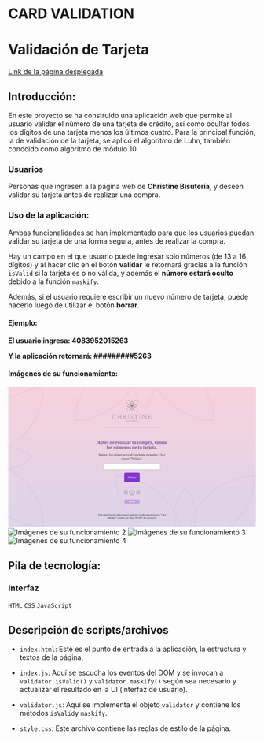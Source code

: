 # CARD VALIDATION

# Validación de Tarjeta

[Link de la página desplegada](https://alextina.github.io/DEV003-card-validation/)

## Introducción:

En este proyecto se ha construido una aplicación web que permite al usuario validar el número de una tarjeta de crédito, así como ocultar todos los dígitos de una tarjeta menos los últimos cuatro. Para la principal función, la de validación de la tarjeta, se aplicó el algoritmo de Luhn, también conocido como algoritmo de módulo 10.

### Usuarios

Personas que ingresen a la página web de **Christine Bisutería**, y deseen validar su tarjeta antes de realizar una compra.

### Uso de la aplicación:

Ambas funcionalidades se han implementado para que los usuarios puedan validar su tarjeta de una forma segura, antes de realizar la compra. 

Hay un campo en el que usuario puede ingresar solo números (de 13 a 16 dígitos) y al hacer clic en el botón **validar** le retornará gracias a la función `isValid` si la tarjeta es o no válida, y además el **número estará oculto** debido a la función `maskify`.

Además, si el usuario requiere escribir un nuevo número de tarjeta, puede hacerlo luego de utilizar el botón **borrar**.

#### Ejemplo:

**El usuario ingresa: 4083952015263**

**Y la aplicación retornará:  #########5263**

#### Imágenes de su funcionamiento:

![Imágenes de su funcionamiento 1](readme_content/imagen_de_prueba.png)
![Imágenes de su funcionamiento 2](https://i.postimg.cc/8cWcRcTz/CARD-VALIDATION-ALEXTINA-02.png)
![Imágenes de su funcionamiento 3](https://i.postimg.cc/hjNhQTWY/CARD-VALIDATION-ALEXTINA-03.png)
![Imágenes de su funcionamiento 4](https://i.postimg.cc/k42B5wZ8/CARD-VALIDATION-ALEXTINA-04.png)


## Pila de tecnología:

### Interfaz

`HTML` `CSS` `JavaScript`

## Descripción de scripts/archivos

* `index.html`: Este es el punto de entrada a la aplicación, la estructura y textos de la página.

* `index.js`: Aquí se escucha los eventos del DOM y se invocan a `validator.isValid()` y `validator.maskify()` según sea necesario y actualizar el resultado en la UI (interfaz de usuario). 

* `validator.js`: Aquí se implementa el objeto `validator` y contiene los métodos `isValid`y `maskify`.

* `style.css`: Este archivo contiene las reglas de estilo de la página.
